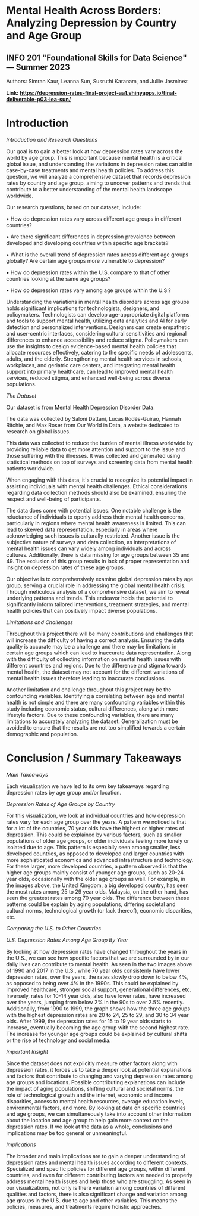 # Mental Health Across Borders: Analyzing Depression by Country and Age Group
## INFO 201 "Foundational Skills for Data Science" — Summer 2023

Authors: Simran Kaur, Leanna Sun, Susruthi Karanam, and Jullie Jasminez

**Link: https://depression-rates-final-project-aa1.shinyapps.io/final-deliverable-p03-lea-sun/**


# Introduction

*Introduction and Research Questions*

Our goal is to gain a better look at how depression rates vary across the world by age group. This is important because mental health is a critical global issue, and understanding the variations in depression rates can aid in case-by-case treatments and mental health policies. To address this question, we will analyze a comprehensive dataset that records depression rates by country and age group, aiming to uncover patterns and trends that contribute to a better understanding of the mental health landscape worldwide.

Our research questions, based on our dataset, include:

• How do depression rates vary across different age groups in different countries?

• Are there significant differences in depression prevalence between developed and developing countries within specific age brackets?

• What is the overall trend of depression rates across different age groups globally? Are certain age groups more vulnerable to depression?

• How do depression rates within the U.S. compare to that of other countries looking at the same age groups?

• How do depression rates vary among age groups within the U.S.?

Understanding the variations in mental health disorders across age groups holds significant implications for technologists, designers, and policymakers. Technologists can develop age-appropriate digital platforms and tools to support mental health, utilizing data analytics and Al for early detection and personalized interventions. Designers can create empathetic and user-centric interfaces, considering cultural sensitivities and regional differences to enhance accessibility and reduce stigma. Policymakers can use the insights to design evidence-based mental health policies that allocate resources effectively, catering to the specific needs of adolescents, adults, and the elderly. Strengthening mental health services in schools, workplaces, and geriatric care centers, and integrating mental health support into primary healthcare, can lead to improved mental health services, reduced stigma, and enhanced well-being across diverse populations.

*The Dataset*

Our dataset is from Mental Health Depression Disorder Data.

The data was collected by Saloni Dattani, Lucas Rodés-Guirao, Hannah Ritchie, and Max Roser from Our World in Data, a website dedicated to research on global issues.

This data was collected to reduce the burden of mental illness worldwide by providing reliable data to get more attention and support to the issue and those suffering with the illnesses. It was collected and generated using statistical methods on top of surveys and screening data from mental health patients worldwide.

When engaging with this data, it's crucial to recognize its potential impact in assisting individuals with mental health challenges. Ethical considerations regarding data collection methods should also be examined, ensuring the respect and well-being of participants.

The data does come with potential issues. One notable challenge is the reluctance of individuals to openly address their mental health concerns, particularly in regions where mental health awareness is limited. This can lead to skewed data representation, especially in areas where acknowledging such issues is culturally restricted. Another issue is the subjective nature of surveys and data collection, as interpretations of mental health issues can vary widely among individuals and across cultures. Additionally, there is data missing for age groups between 35 and 49. The exclusion of this group results in lack of proper representation and insight on depression rates of these age groups.

Our objective is to comprehensively examine global depression rates by age group, serving a crucial role in addressing the global mental health crisis. Through meticulous analysis of a comprehensive dataset, we aim to reveal underlying patterns and trends. This endeavor holds the potential to significantly inform tailored interventions, treatment strategies, and mental health policies that can positively impact diverse populations.

*Limitations and Challenges*

Throughout this project there will be many contributions and challenges that will increase the difficulty of having a correct analysis. Ensuring the data quality is accurate may be a challenge and there may be limitations in certain age groups which can lead to inaccurate data representation. Along with the difficulty of collecting information on mental health issues with different countries and regions. Due to the difference and stigma towards mental health, the dataset may not account for the different variations of mental health issues therefore leading to inaccurate conclusions.

Another limitation and challenge throughout this project may be the confounding variables. Identifying a correlating between age and mental health is not simple and there are many confounding variables within this study including economic status, cultural differences, along with more lifestyle factors. Due to these confounding variables, there are many limitations to accurately analyzing the dataset. Generalization must be avoided to ensure that the results are not too simplified towards a certain demographic and population.



# Conclusion / Summary Takeaways

*Main Takeaways*

Each visualization we have led to its own key takeaways regarding depression rates by age group and/or location.

_Depression Rates of Age Groups by Country_

For this visualization, we look at individual countries and how depression rates vary for each age group over the years. A pattern we noticed is that for a lot of the countries, 70 year olds have the highest or higher rates of depression. This could be explained by various factors, such as smaller populations of older age groups, or older individuals feeling more lonely or isolated due to age. This pattern is especially seen among smaller, less developed countries, as opposed to developed and larger countries with more sophisticated economics and advanced infrastructure and technology. For these larger, more developed countries, a pattern observed is that the higher age groups mainly consist of younger age groups, such as 20-24 year olds, occasionally with the older age groups as well. For example, in the images above, the United Kingdom, a big developed country, has seen the most rates among 25 to 29 year olds. Malaysia, on the other hand, has seen the greatest rates among 70 year olds. The difference between these patterns could be explain by aging populations, differing societal and cultural norms, technological growth (or lack thereof), economic disparities, etc.

_Comparing the U.S. to Other Countries_

_U.S. Depression Rates Among Age Group By Year_

By looking at how depression rates have changed throughout the years in the U.S., we can see how specific factors that we are surrounded by in our daily lives can contribute to mental health. As seen in the two images above of 1990 and 2017 in the U.S., while 70 year olds consistenly have lower depression rates, over the years, the rates slowly drop down to below 4%, as opposed to being over 4% in the 1990s. This could be explained by improved healthcare, stronger social support, generational differences, etc. Inversely, rates for 10-14 year olds, also have lower rates, have increased over the years, jumping from below 2% in the 90s to over 2.5% recently. Additionally, from 1990 to 1999, the graph shows how the three age groups with the highest depression rates are 20 to 24, 25 to 29, and 30 to 34 year olds. After 1999, the depression rates for 15 to 19 year olds starts to increase, eventually becoming the age group with the second highest rate. The increase for younger age groups could be explained by cultural shifts or the rise of technology and social media.

*Important Insight*

Since the dataset does not explicitly measure other factors along with depression rates, it forces us to take a deeper look at potential explanations and factors that contribute to changing and varying depression rates among age groups and locations. Possible contributing explanations can include the impact of aging populations, shifting cultural and societal norms, the role of technological growth and the internet, economic and income disparities, access to mental health resources, average education levels, environmental factors, and more. By looking at data on specific countries and age groups, we can simultaneously take into account other information about the location and age group to help gain more context on the depression rates. If we look at the data as a whole, conclusions and implications may be too general or unmeaningful.

*Implications*

The broader and main implications are to gain a deeper understanding of depression rates and mental health issues according to different contexts. Specialized and specific policies for different age groups, within different countries, and even for different contributing factors are needed to properly address mental health issues and help those who are struggling. As seen in our visualizations, not only is there variation among countries of different qualities and factors, there is also significant change and variation among age groups in the U.S. due to age and other variables. This means the policies, measures, and treatments require holistic approaches.
